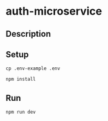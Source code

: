 # auth-microservice

## Description

## Setup

```
cp .env-example .env
```

```
npm install
```

## Run

```
npm run dev
```
